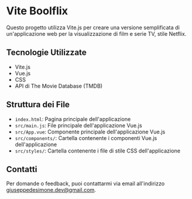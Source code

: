 # Vite Boolflix

Questo progetto utilizza Vite.js per creare una versione semplificata di un'applicazione web per la visualizzazione di film e serie TV, stile Netflix.

## Tecnologie Utilizzate

- Vite.js
- Vue.js
- CSS
- API di The Movie Database (TMDB)

## Struttura dei File

- `index.html`: Pagina principale dell'applicazione
- `src/main.js`: File principale dell'applicazione Vue.js
- `src/App.vue`: Componente principale dell'applicazione Vue.js
- `src/components/`: Cartella contenente i componenti Vue.js dell'applicazione
- `src/styles/`: Cartella contenente i file di stile CSS dell'applicazione

## Contatti

Per domande o feedback, puoi contattarmi via email all'indirizzo giuseppedesimone.dev@gmail.com.
